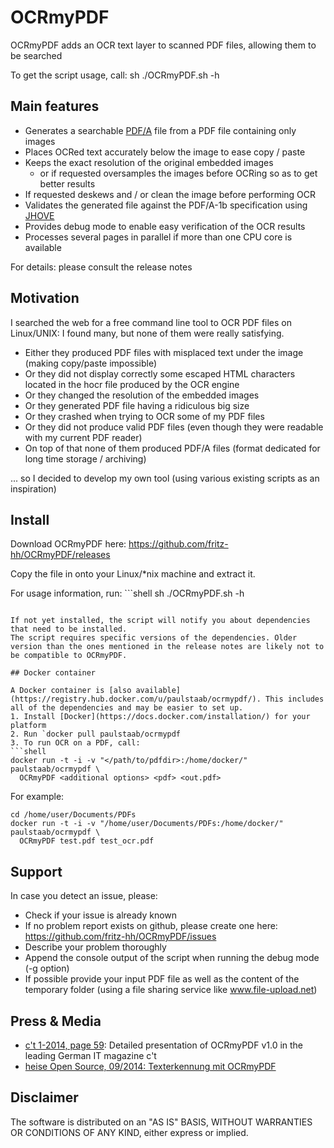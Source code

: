 OCRmyPDF
========

OCRmyPDF adds an OCR text layer to scanned PDF files, allowing them to be searched

To get the script usage, call: sh ./OCRmyPDF.sh -h

Main features
-------------

- Generates a searchable [PDF/A](https://en.wikipedia.org/?title=PDF/A) file from a PDF file containing only images
- Places OCRed text accurately below the image to ease copy / paste
- Keeps the exact resolution of the original embedded images
    - or if requested oversamples the images before OCRing so as to get better results 
- If requested deskews and / or clean the image before performing OCR
- Validates the generated file against the PDF/A-1b specification using [JHOVE](http://jhove.sourceforge.net/)
- Provides debug mode to enable easy verification of the OCR results
- Processes several pages in parallel if more than one CPU core is available

For details: please consult the release notes

Motivation
----------

I searched the web for a free command line tool to OCR PDF files on Linux/UNIX:
I found many, but none of them were really satisfying.
- Either they produced PDF files with misplaced text under the image (making copy/paste impossible)
- Or they did not display correctly some escaped HTML characters located in the hocr file produced by the OCR engine
- Or they changed the resolution of the embedded images
- Or they generated PDF file having a ridiculous big size
- Or they crashed when trying to OCR some of my PDF files
- Or they did not produce valid PDF files (even though they were readable with my current PDF reader) 
- On top of that none of them produced PDF/A files (format dedicated for long time storage / archiving)

... so I decided to develop my own tool (using various existing scripts as an inspiration)

Install
-------

Download OCRmyPDF here: https://github.com/fritz-hh/OCRmyPDF/releases

Copy the file in onto your Linux/*nix machine and extract it.

For usage information, run: ```shell
sh ./OCRmyPDF.sh -h
```

If not yet installed, the script will notify you about dependencies that need to be installed.
The script requires specific versions of the dependencies. Older version than the ones mentioned in the release notes are likely not to be compatible to OCRmyPDF.

## Docker container

A Docker container is [also available](https://registry.hub.docker.com/u/paulstaab/ocrmypdf/). This includes all of the dependencies and may be easier to set up.
1. Install [Docker](https://docs.docker.com/installation/) for your platform
2. Run `docker pull paulstaab/ocrmypdf
3. To run OCR on a PDF, call:
```shell
docker run -t -i -v "</path/to/pdfdir>:/home/docker/" paulstaab/ocrmypdf \
  OCRmyPDF <additional options> <pdf> <out.pdf>
```

For example:
```shell
cd /home/user/Documents/PDFs
docker run -t -i -v "/home/user/Documents/PDFs:/home/docker/" paulstaab/ocrmypdf \
  OCRmyPDF test.pdf test_ocr.pdf
```

Support
-------

In case you detect an issue, please:

- Check if your issue is already known
- If no problem report exists on github, please create one here: https://github.com/fritz-hh/OCRmyPDF/issues
- Describe your problem thoroughly
- Append the console output of the script when running the debug mode (-g option)
- If possible provide your input PDF file as well as the content of the temporary folder (using a file sharing service like www.file-upload.net)

Press & Media
-------------

- [c't 1-2014, page 59](http://www.heise.de/ct/inhalt/2014/1/58/): Detailed presentation of OCRmyPDF v1.0 in the leading German IT magazine c't 
- [heise Open Source, 09/2014: Texterkennung mit OCRmyPDF](http://www.heise.de/-2356670)

Disclaimer
----------

The software is distributed on an "AS IS" BASIS, WITHOUT WARRANTIES OR CONDITIONS OF ANY KIND, either express or implied.
